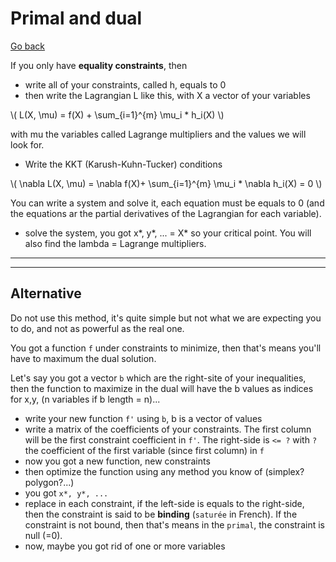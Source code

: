 # Primal and dual

[Go back](..)

If you only have **equality constraints**, then 

* write all of your constraints, called h, equals to 0
* then write the Lagrangian L like this, with X
a vector of your variables
  
<span class="mathjax_process">
\(
L(X, \mu) = f(X) + \sum_{i=1}^{m} \mu_i * h_i(X)
\)
</span>

with mu the variables called Lagrange multipliers
and the values we will look for.

* Write the KKT (Karush-Kuhn-Tucker) conditions

<span class="mathjax_process">
\(
\nabla L(X, \mu) = \nabla f(X)+ \sum_{i=1}^{m} \mu_i * \nabla h_i(X)
= 0
\)
</span>

You can write a system and solve it, each equation must be equals
to 0 (and the equations ar the partial derivatives
of the Lagrangian for each variable).

* solve the system, you got x*, y*, ... = X*
  so your critical point. You will also find the
  lambda = Lagrange multipliers.

<hr class="sr">

<hr class="sr">

## Alternative

Do not use this method, it's quite simple but not
what we are expecting you to do, and not as powerful
as the real one.

You got a function ``f`` under constraints
to minimize, then that's means you'll have to
maximum the dual solution.

Let's say you got a vector ``b`` which are the
right-site of your inequalities, then the function
to maximize in the dual will have the b values as
indices for x,y, (n variables if b length = n)...

* write your new function ``f'`` using ``b``,
  b is a vector of values
* write a matrix of the coefficients of your 
  constraints. The first column will be the
  first constraint coefficient in ``f'``. The
  right-side is ``<= ?`` with `?` the coefficient
  of the first variable (since first column) in ``f``
* now you got a new function, new constraints
* then optimize the function using any method you 
  know of (simplex? polygon?...)
* you got ``x*, y*, ...``
* replace in each constraint, if the left-side
  is equals to the right-side, then the constraint
  is said to be **binding** (`saturée` in French). 
  If the constraint is not bound, then that's means
  in the ``primal``, the constraint is null (=0).
* now, maybe you got rid of one or more variables